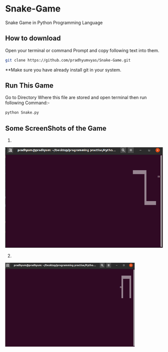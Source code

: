 # Snake-Game

Snake Game in Python Programming Language


## How to download

Open your terminal or command Prompt and copy following text into them.

```bash 
git clone https://github.com/pradhyumvyas/Snake-Game.git
```
**Make sure you have already install git in your system. 


## Run This Game

Go to Directory Where this file are stored and open terminal then run following Command:-

```bash 
python Snake.py 
```


## Some ScreenShots of the Game
1.
![Screenshot](Snake.png)

2.
![Screenshot](Snake2.png)
